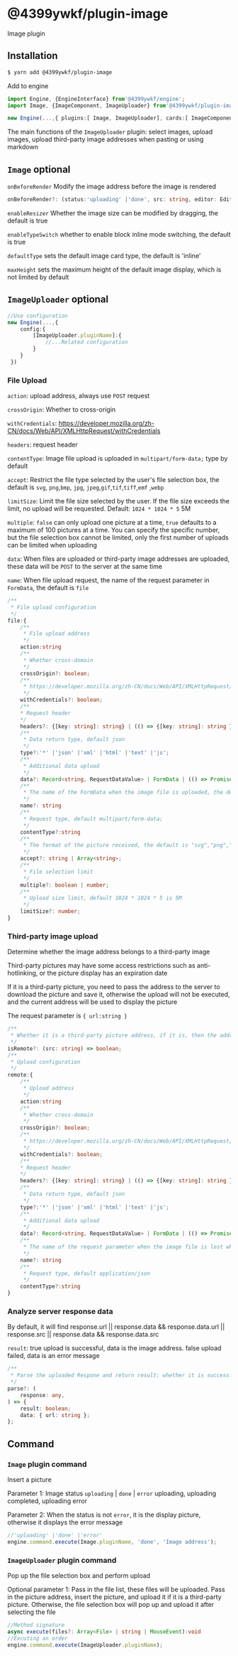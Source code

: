 # @4399ywkf/plugin-image

Image plugin

## Installation

```bash
$ yarn add @4399ywkf/plugin-image
```

Add to engine

```ts
import Engine, {EngineInterface} from'@4399ywkf/engine';
import Image, {ImageComponent, ImageUploader} from'@4399ywkf/plugin-image';

new Engine(...,{ plugins:[ Image, ImageUploader], cards:[ ImageComponent ]})
```

The main functions of the `ImageUploader` plugin: select images, upload images, upload third-party image addresses when pasting or using markdown

## `Image` optional

`onBeforeRender` Modify the image address before the image is rendered

```ts
onBeforeRender?: (status:'uploading' |'done', src: string, editor: EditorInterface) => string;
```

`enableResizer` Whether the image size can be modified by dragging, the default is true

`enableTypeSwitch` whether to enable block inline mode switching, the default is true

`defaultType` sets the default image card type, the default is 'inline'

`maxHeight` sets the maximum height of the default image display, which is not limited by default

## `ImageUploader` optional

```ts
//Use configuration
new Engine(...,{
    config:{
        [ImageUploader.pluginName]:{
            //...Related configuration
        }
    }
 })
```

### File Upload

`action`: upload address, always use `POST` request

`crossOrigin`: Whether to cross-origin

`withCredentials`: https://developer.mozilla.org/zh-CN/docs/Web/API/XMLHttpRequest/withCredentials

`headers`: request header

`contentType`: Image file upload is uploaded in `multipart/form-data;` type by default

`accept`: Restrict the file type selected by the user's file selection box, the default is `svg`, `png`,`bmp`, `jpg`, `jpeg`,`gif`,`tif`,`tiff`,`emf` ,`webp`

`limitSize`: Limit the file size selected by the user. If the file size exceeds the limit, no upload will be requested. Default: `1024 * 1024 * 5` 5M

`multiple`: `false` can only upload one picture at a time, `true` defaults to a maximum of 100 pictures at a time. You can specify the specific number, but the file selection box cannot be limited, only the first number of uploads can be limited when uploading

`data`: When files are uploaded or third-party image addresses are uploaded, these data will be `POST` to the server at the same time

`name`: When file upload request, the name of the request parameter in `FormData`, the default is `file`

```ts
/**
 * File upload configuration
 */
file:{
    /**
     * File upload address
     */
    action:string
    /**
     * Whether cross-domain
     */
    crossOrigin?: boolean;
    /**
     * https://developer.mozilla.org/zh-CN/docs/Web/API/XMLHttpRequest/withCredentials
     */
    withCredentials?: boolean;
    /**
    * Request header
    */
    headers?: {[key: string]: string} | (() => {[key: string]: string });
    /**
     * Data return type, default json
     */
    type?:'*' |'json' |'xml' |'html' |'text' |'js';
    /**
     * Additional data upload
     */
    data?: Record<string, RequestDataValue> | FormData | (() => Promise<Record<string, RequestDataValue> | FormData>)
    /**
     * The name of the FormData when the image file is uploaded, the default file
     */
    name?: string
    /**
     * Request type, default multipart/form-data;
     */
    contentType?:string
    /**
     * The format of the picture received, the default is "svg","png","bmp","jpg","jpeg","gif","tif","tiff","emf","webp"
     */
    accept?: string | Array<string>;
    /**
     * File selection limit
     */
    multiple?: boolean | number;
    /**
     * Upload size limit, default 1024 * 1024 * 5 is 5M
     */
    limitSize?: number;
}
```

### Third-party image upload

Determine whether the image address belongs to a third-party image

Third-party pictures may have some access restrictions such as anti-hotlinking, or the picture display has an expiration date

If it is a third-party picture, you need to pass the address to the server to download the picture and save it, otherwise the upload will not be executed, and the current address will be used to display the picture

The request parameter is `{ url:string }`

```ts
/**
 * Whether it is a third-party picture address, if it is, then the address will upload the server to download the picture and save it, and then return to the new address
 */
isRemote?: (src: string) => boolean;
/**
 * Upload configuration
 */
remote:{
    /**
     * Upload address
     */
    action:string
    /**
     * Whether cross-domain
     */
    crossOrigin?: boolean;
    /**
     * https://developer.mozilla.org/zh-CN/docs/Web/API/XMLHttpRequest/withCredentials
     */
    withCredentials?: boolean;
    /**
    * Request header
    */
    headers?: {[key: string]: string} | (() => {[key: string]: string });
    /**
     * Data return type, default json
     */
    type?:'*' |'json' |'xml' |'html' |'text' |'js';
    /**
     * Additional data upload
     */
    data?: Record<string, RequestDataValue> | FormData | (() => Promise<Record<string, RequestDataValue> | FormData>)
    /**
     * The name of the request parameter when the image file is lost when uploading, the default url
     */
    name?: string
    /**
     * Request type, default application/json
     */
    contentType?:string
}
```

### Analyze server response data

By default, it will find response.url || response.data && response.data.url || response.src || response.data && response.data.src

`result`: true upload is successful, data is the image address. false upload failed, data is an error message

```ts
/**
 * Parse the uploaded Respone and return result: whether it is successful or not, data: success: image address, failure: error message
 */
parse?: (
    response: any,
) => {
    result: boolean;
   	data: { url: string };
};
```

## Command

### `Image` plugin command

Insert a picture

Parameter 1: Image status `uploading` | `done` | `error` uploading, uploading completed, uploading error

Parameter 2: When the status is not `error`, it is the display picture, otherwise it displays the error message

```ts
//'uploading' |'done' |'error'
engine.command.execute(Image.pluginName, 'done', 'Image address');
```

### `ImageUploader` plugin command

Pop up the file selection box and perform upload

Optional parameter 1: Pass in the file list, these files will be uploaded. Pass in the picture address, insert the picture, and upload it if it is a third-party picture. Otherwise, the file selection box will pop up and upload it after selecting the file

```ts
//Method signature
async execute(files?: Array<File> | string | MouseEvent):void
//Excuting an order
engine.command.execute(ImageUploader.pluginName);
```

